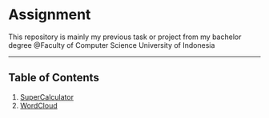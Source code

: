 # Assignment
This repository is mainly my previous task or project from my bachelor degree @Faculty of Computer Science University of Indonesia

* * *

## Table of Contents
1. [SuperCalculator](SuperCalculator)
2. [WordCloud](WordCloudGenerator)